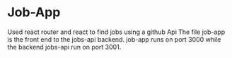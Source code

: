 # Job-App
Used react router and react to find jobs using a github Api
The file job-app is the front end to the jobs-api backend.
job-app runs on port 3000 while the backend jobs-api run on port 3001.
